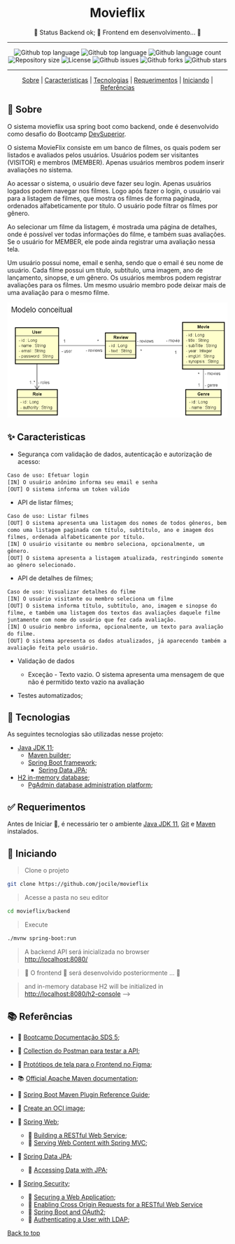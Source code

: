 <div align="center" id="top">

# Movieflix

<!-- Status -->

 🚧  Status Backend ok; 🚀 Frontend em desenvolvimento...  🚧

---

![Github top language](https://img.shields.io/github/languages/top/jocile/movieflix?color=56BEB8)
![Github top language](https://img.shields.io/github/languages/top/jocile/movieflix?color=56BEB8)
![Github language count](https://img.shields.io/github/languages/count/jocile/movieflix?color=56BEB8)
![Repository size](https://img.shields.io/github/repo-size/jocile/movieflix?color=56BEB8)
![License](https://img.shields.io/github/license/jocile/movieflix?color=56BEB8)
![Github issues](https://img.shields.io/github/issues/jocile/movieflix?color=56BEB8)
![Github forks](https://img.shields.io/github/forks/jocile/movieflix?color=56BEB8)
![Github stars](https://img.shields.io/github/stars/jocile/movieflix?color=56BEB8)

---

[Sobre](#dart-sobre) | [Características](#sparkles-caracteristicas) | [Tecnologias](#rocket-tecnologias) | [Requerimentos](#white_check_mark-requerimentos) | [Iniciando](#checkered_flag-iniciando) | [Referências](#books-referências)

</div>

## :dart: Sobre

O sistema movieflix usa spring boot como backend, onde é desenvolvido como desafio do Bootcamp [DevSuperior](https://devsuperior.com.br/).

O sistema MovieFlix consiste em um banco de filmes, os quais podem ser listados e avaliados pelos usuários. Usuários podem ser visitantes (VISITOR) e membros (MEMBER). Apenas usuários membros podem inserir avaliações no sistema.

Ao acessar o sistema, o usuário deve fazer seu login. Apenas usuários logados podem navegar nos filmes. Logo após fazer o login, o usuário vai para a listagem de filmes, que mostra os filmes de forma paginada, ordenados alfabeticamente por título. O usuário pode filtrar os filmes por gênero.

Ao selecionar um filme da listagem, é mostrada uma página de detalhes, onde é possível ver todas informações do filme, e também suas avaliações. Se o usuário for MEMBER, ele pode ainda registrar uma avaliação nessa tela.

Um usuário possui nome, email e senha, sendo que o email é seu nome de usuário. Cada filme possui um título, subtítulo, uma imagem, ano de lançamento, sinopse, e um gênero. Os usuários membros podem registrar avaliações para os filmes. Um mesmo usuário membro pode deixar mais de uma avaliação para o mesmo filme.

![Diagrama conceitual](diagrama.png)

## :sparkles: Caracteristicas

- Segurança com validação de dados, autenticação e autorização de acesso:

```text
Caso de uso: Efetuar login
[IN] O usuário anônimo informa seu email e senha
[OUT] O sistema informa um token válido
```

- API de listar filmes;

```text
Caso de uso: Listar filmes
[OUT] O sistema apresenta uma listagem dos nomes de todos gêneros, bem como uma listagem paginada com título, subtítulo, ano e imagem dos filmes, ordenada alfabeticamente por título.
[IN] O usuário visitante ou membro seleciona, opcionalmente, um gênero.
[OUT] O sistema apresenta a listagem atualizada, restringindo somente ao gênero selecionado.
```

- API de detalhes de filmes;

```text
Caso de uso: Visualizar detalhes do filme
[IN] O usuário visitante ou membro seleciona um filme
[OUT] O sistema informa título, subtítulo, ano, imagem e sinopse do filme, e também uma listagem dos textos das avaliações daquele filme juntamente com nome do usuário que fez cada avaliação.
[IN] O usuário membro informa, opcionalmente, um texto para avaliação do filme.
[OUT] O sistema apresenta os dados atualizados, já aparecendo também a avaliação feita pelo usuário.
```

- Validação de dados
  - Exceção - Texto vazio. O sistema apresenta uma mensagem de que não é permitido texto vazio na avaliação

- Testes automatizados;

## :rocket: Tecnologias

As seguintes tecnologias são utilizadas nesse projeto:

- [Java JDK 11](https://docs.oracle.com/en/java/javase/11/);
  - [Maven builder](https://maven.apache.org/);
  - [Spring Boot framework](https://glysns.gitbook.io/springframework/);
    - [Spring Data JPA](https://docs.spring.io/spring-boot/docs/2.5.6/reference/htmlsingle/#boot-Caracteristicas-jpa-and-spring-data);
- [H2 in-memory database](https://www.h2database.com/);
  - [PgAdmin database administration platform](https://www.pgadmin.org/);

## :white_check_mark: Requerimentos

Antes de Iniciar :checkered_flag:, é necessário ter o ambiente [Java JDK 11](https://www.oracle.com/java/Tecnologias/downloads/#java11), [Git](https://git-scm.com) e [Maven](https://maven.apache.org/install.html) instalados.

## :checkered_flag: Iniciando

> Clone o projeto

```bash
git clone https://github.com/jocile/movieflix
```

> Acesse a pasta no seu editor

```bash
cd movieflix/backend
```

> Execute

```bash
./mvnw spring-boot:run
```

> A backend API será inicializada no browser\
> <http://localhost:8080/>

> 🚧 O frontend 🚀 será desenvolvido posteriormente ... 🚧

> and in-memory database H2 will be initialized in <http://localhost:8080/h2-console>
-->

## :books: Referências

- :file_folder: [Bootcamp Documentação SDS 5](https://github.com/devsuperior/sds5);

- :file_folder: [Collection do Postman para testar a API](https://www.getpostman.com/collections/72a46c64473b7611a021);

- :art: [Protótipos de tela para o Frontend no Figma](https://www.figma.com/file/6JQVnxKgKtVHLleSBBgRin/MovieFlix-front-listagem);

- :books: [Official Apache Maven documentation](https://maven.apache.org/guides/index.html);
- :link: [Spring Boot Maven Plugin Reference Guide](https://docs.spring.io/spring-boot/docs/2.4.12/maven-plugin/reference/htmlsingle/);
- :link: [Create an OCI image](https://docs.spring.io/spring-boot/docs/2.4.12/maven-plugin/reference/html/#build-image);
- :link: [Spring Web](https://docs.spring.io/spring-boot/docs/2.5.6/reference/htmlsingle/#Caracteristicas.developing-web-applications);
  - :link: [Building a RESTful Web Service](https://spring.io/guides/gs/rest-service/);
  - :link: [Serving Web Content with Spring MVC](https://spring.io/guides/gs/serving-web-content/);
- :link: [Spring Data JPA](https://docs.spring.io/spring-boot/docs/2.5.6/reference/htmlsingle/#Caracteristicas.sql.jpa-and-spring-data);
  - :link: [Accessing Data with JPA](https://spring.io/guides/gs/accessing-data-jpa/);
- :link: [Spring Security](https://docs.spring.io/spring-boot/docs/2.7.0/reference/htmlsingle/#web.security);
  - :link: [Securing a Web Application](https://spring.io/guides/gs/securing-web/);
  - :link: [Enabling Cross Origin Requests for a RESTful Web Service](https://spring.io/blog/2022/02/21/spring-security-without-the-websecurityconfigureradapter)
  - :link: [Spring Boot and OAuth2](https://spring.io/guides/tutorials/spring-boot-oauth2/);
  - :link: [Authenticating a User with LDAP](https://spring.io/guides/gs/authenticating-ldap/);

[Back to top](#top)
